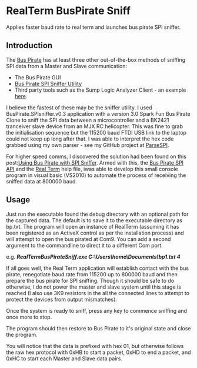 <html>
<body>
<h1>RealTerm BusPirate Sniff</h1>
Applies faster baud rate to real term and launches bus pirate SPI sniffer.
<h2>Introduction</h2>
<p>The <a href="http://dangerousprototypes.com/docs/Bus_Pirate">Bus Pirate</a> has at least three other out-of-the-box methods of sniffing SPI data from a Master and Slave communication:<p>
<ul>
  <li>The Bus Pirate GUI</li>
  <li><a href=http://dangerousprototypes.com/docs/Bus_Pirate_binary_SPI_sniffer_utility>
      Bus Pirate SPI Sniffer Utility</a></li>
  <li>Third party tools such as the Sump Logic Analyzer Client - an example <a href="">here</a>.</li>
</ul>
<p>I believe the fastest of these may be the sniffer utility.
   I used BusPirate.SPIsniffer.v0.3 application with a version 3.0 Spark Fun Bus Pirate Clone to sniff the SPI data between a microcontroller and a BK2421 tranceiver slave device from an MJX RC helicopter.
   This was fine to grab the initialisation sequence but the 115200 baud FTDI USB link to the laptop could not keep up long after that.  I was able to interpret the hex code grabbed using my own parser - see my GitHub project at <a href="https://github.com/pyblendnet-js/parseSPI"/>ParseSPI</a>.</p>
<p>For higher speed comms, I discovered the solution had been found on this post:<a href="http://dangerousprototypes.com/forum/viewtopic.php?f=4&t=6765&p=59413&hilit=SPIsniffer#p59413">Using Bus Pirate with SPI Sniffer</a>.  Armed with this, the <a href="http://dangerousprototypes.com/docs/SPI_(binary)">Bus Pirate SPI API</a> and the <a href="http://realterm.sourceforge.net/">Real Term</a> help file, iwas able to develop this small console program in visual basic (VS2010) to automate the process of receiving the sniffed data at 800000 baud.</p>
<h2>Usage</h2>
<p>Just run the executable found the debug directory with an optional path for the captured data.
  The default is to save it to the executable directory as bp.txt.
  The program will open an instance of RealTerm (assuming it has been registered as an ActiveX control as per the installation process) and will attempt to open the bus pirated at Com9.
  You can add a second argument to the commandline to direct it to a different Com port.</p>
  <p> e.g. <b><i>RealTermBusPirateSniff.exe C:\Users\home\Documents\bp1.txt 4</i></b><p>
  <p>If all goes well, the Real Term application will establish contact with the bus pirate, renegotiate baud rate from
    115200 up to 800000 baud and then prepare the bus pirate for SPI sniffing.  Though it should be safe to do otherwise, I do not power the master and slave system until this stage is reached (I also use 3K9 resistors in the all the connected lines to attempt to protect the devices from output mismatches).<p>
    <p>Once the system is ready to sniff, press any key to commence sniffing and once more to stop.</p>
    <p>The program should then restore to Bus Pirate to it's original state and close the program.</p>
    <p>You will notice that the data is prefixed with hex 01, but otherwise follows the raw hex protocol with 0xHB to start a packet, 0xHD to end a packet, and 0xHC to start each Master and Slave data pairs.<p>
</body>
</html>
